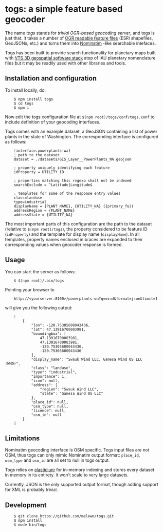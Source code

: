 togs: a simple feature based geocoder
=====================================

The name *togs* stands for *trivial OGR-based geocoding server*, and togs is
just that.  It takes a number of [OGR readable feature
files](http://www.gdal.org/ogr_formats.html) (ESRI
shapefiles, GeoJSONs, etc.) and turns them into
[Nominatim](http://wiki.openstreetmap.org/wiki/Nominatim) -like searchable intefaces.

Togs has been built to provide search functionality for planetary maps built
with [VTS 3D geospatial software stack](https://melown.com/products/vts) atop 
of IAU planetary nomenclature files but it may be readily used with other libraries
and tools.


Installation and configuration
------------------------------

To install locally, do:

```
	$ npm install togs
	$ cd togs
	$ npm i
```

Now edit the togs configuration file at `$(npm root)/togs/conf/togs.conf` to
include definition of your geocoding interfaces. 

Togs comes with an example dataset, a GeoJSON containing a list of power plants in the
state of Washington. The corresponding interface is configured as follows:

```
	[interface.powerplants-wa]
	; path to the dataset
	dataset = ./datasets/GIS_Layer__PowerPlants_WA.geojson

	; property uniquely identifying each feature 
	idProperty = UTILITY_ID

	; properties matching this regexp shall not be indexed  
	searchExclude = ^Latitude|Longitude$

	; templates for some of the response entry values
	class=landuse
	type=industrial
	displayName = {PLANT_NAME}, {UTILITY_NA} ({primary_fu})
	addressRegion = {PLANT_NAME}
	addressState = {UTILITY_NA}
```

The most important parts of this configuration are the path to the dataset
(relative to `$(npm root)/togs`), the property considered to be feature ID
(`idProperty`) and the template for display name (`displayName`).  In
all templates, property names enclosed in braces are expanded to their
corresponding values when geocoder response is formed.


Usage
-----

You can start the server as follows:

```
	$ $(npm root)/.bin/togs
```

Pointing your browser to 

```
	http://<yourserver:8100>/powerplants-wa?q=wind&format=json&limit=1
```

will give you the following output:

```
    [
    	{
            "lon": -120.75305600043436,
            "lat": 47.13916700003981,
            "boundingbox": [
                47.13916700003981,
                47.13916700003981,
                -120.75305600043436,
                -120.75305600043436
            ],
            "display_name": "Swauk Wind LLC, Gamesa Wind US LLC (WND)",
            "class": "landuse",
            "type": "industrial",
            "importance": 1,
            "icon": null,
            "address": {
                "region": "Swauk Wind LLC",
                "state": "Gamesa Wind US LLC"
            },
            "place_id": null,
            "osm_type": null,
            "licence": null,
            "osm_id": null
        }
    ]
```


Limitations
-----------

Nominatim geocoding interface is OSM specific. Togs input files are not
OSM, thus togs can only mimic Nominatim output format: ``place_id``,
``osm_type`` and ``osm_id`` are all set to null in togs output.

Togs relies on [elasticlunr](http://elasticlunr.com/)  for
in-memory indexing and stores every dataset in memory in its entirety.  It
won't scale to very large datasets.

Currently, JSON is the only supported output format, though adding support
for XML is probably trivial. 


Development
-----------

```
    $ git clone https://github.com/melown/togs.git
    $ npm install
    $ node bin/togs
```

  
